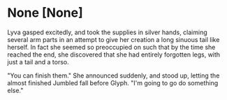 # None [None]
Lyva gasped excitedly, and took the supplies in silver hands, claiming several arm parts in an attempt to give her creation a long sinuous tail like herself. In fact she seemed so preoccupied on such that by the time she reached the end, she discovered that she had entirely forgotten legs, with just a tail and a torso.      

"You can finish them." She announced suddenly, and stood up, letting the almost finished Jumbled fall before Glyph. "I'm going to go do something else."
